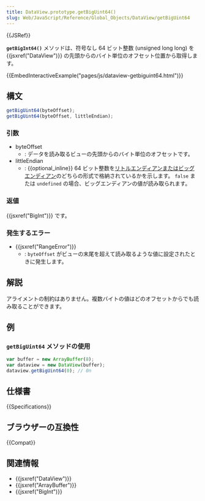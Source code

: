 ```yaml
---
title: DataView.prototype.getBigUint64()
slug: Web/JavaScript/Reference/Global_Objects/DataView/getBigUint64
---
```


{{JSRef}}

**`getBigInt64()`** メソッドは、符号なし 64 ビット整数 (unsigned long long) を {{jsxref("DataView")}} の先頭からのバイト単位のオフセット位置から取得します。

{{EmbedInteractiveExample("pages/js/dataview-getbiguint64.html")}}

## 構文

```js
getBigUint64(byteOffset);
getBigUint64(byteOffset, littleEndian);
```

### 引数

- byteOffset
  - : データを読み取るビューの先頭からのバイト単位のオフセットです。
- littleEndian
  - : {{optional_inline}} 64 ビット整数を[リトルエンディアンまたはビッグエンディアン](/ja/docs/Glossary/Endianness)のどちらの形式で格納されているかを示します。 `false` または `undefined` の場合、ビッグエンディアンの値が読み取られます。

### 返値

{{jsxref("BigInt")}} です。

### 発生するエラー

- {{jsxref("RangeError")}}
  - : `byteOffset` がビューの末尾を超えて読み取るような値に設定されたときに発生します。

## 解説

アライメントの制約はありません。複数バイトの値はどのオフセットからでも読み取ることができます。

## 例

### `getBigUint64` メソッドの使用

```js
var buffer = new ArrayBuffer(8);
var dataview = new DataView(buffer);
dataview.getBigUint64(0); // 0n
```

## 仕様書

{{Specifications}}

## ブラウザーの互換性

{{Compat}}

## 関連情報

- {{jsxref("DataView")}}
- {{jsxref("ArrayBuffer")}}
- {{jsxref("BigInt")}}
